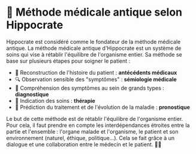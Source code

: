 # 🏥 Méthode médicale antique selon Hippocrate

Hippocrate est considéré comme le fondateur de la méthode médicale antique. La méthode médicale antique d'Hippocrate est un système de soins qui vise à rétablir l'équilibre de l'organisme entier. Sa méthode se base sur plusieurs étapes pour soigner le patient :

- 📜 Reconstruction de l'histoire du patient : **antécédents médicaux**
- 🔍 Observation sensible des "symptômes" : **sémiologie médicale**
- 🧐 Compréhension des symptômes au sein de grands types : **diagnostique**
- 💊 Indication des soins : **thérapie**
- 🔮 Prédiction du traitement et de l'évolution de la maladie : **pronostique**

Le but de cette méthode est de rétablir l'équilibre de l'organisme entier. Pour cela, il faut prendre en compte les interdépendances étroites entre la partie et l'ensemble : l'organe malade et l'organisme, le patient et son environnement (naturel, éthique, politique...). Cela se fait grâce à un dialogue et une collaboration entre le médecin et le patient. 🤝🏻
